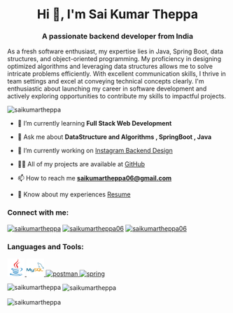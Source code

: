 
<h1 align="center">Hi 👋, I'm Sai Kumar Theppa</h1>
<h3 align="center">A passionate backend developer from India</h3>
<p>As a fresh software enthusiast, my expertise lies in Java, Spring Boot, data structures, and object-oriented programming. My proficiency in designing optimized algorithms and leveraging data structures allows me to solve intricate problems efficiently. With excellent communication skills, I thrive in team settings and excel at conveying technical concepts clearly. I'm enthusiastic about launching my career in software development and actively exploring opportunities to contribute my skills to impactful projects.</p> 

<p align="left"> <img src="https://komarev.com/ghpvc/?username=saikumartheppa&label=Profile%20views&color=0e75b6&style=flat" alt="saikumartheppa" /> </p>

- 🌱 I’m currently learning **Full Stack Web Development**

- 💬 Ask me about **DataStructure and Algorithms , SpringBoot , Java**
 
- 🔭 I’m currently working on [Instagram Backend Design](https://github.com/Saikumartheppa/InstagramBackend.git)

- 👨‍💻 All of my projects are available at [GitHub](https://github.com/Saikumartheppa?tab=repositories)

- 📫 How to reach me **saikumartheppa06@gmail.com**

- 📄 Know about my experiences [Resume](https://drive.google.com/file/d/1T9SHz_i20rvvzPh9DG1duiSP7O0HohkJ/view?usp=sharing)

<h3 align="left">Connect with me:</h3>
<p align="left">
<a href="https://linkedin.com/in/saikumartheppa" target="blank"><img align="center" src="https://raw.githubusercontent.com/rahuldkjain/github-profile-readme-generator/master/src/images/icons/Social/linked-in-alt.svg" alt="saikumartheppa" height="30" width="40" /></a>
<a href="https://www.hackerrank.com/saikumartheppa06" target="blank"><img align="center" src="https://raw.githubusercontent.com/rahuldkjain/github-profile-readme-generator/master/src/images/icons/Social/hackerrank.svg" alt="saikumartheppa06" height="30" width="40" /></a>
<a href="https://www.leetcode.com/saikumartheppa06" target="blank"><img align="center" src="https://raw.githubusercontent.com/rahuldkjain/github-profile-readme-generator/master/src/images/icons/Social/leet-code.svg" alt="saikumartheppa06" height="30" width="40" /></a>
</p>

<h3 align="left">Languages and Tools:</h3>
<p align="left"> <a href="https://www.java.com" target="_blank" rel="noreferrer"> <img src="https://raw.githubusercontent.com/devicons/devicon/master/icons/java/java-original.svg" alt="java" width="40" height="40"/> </a> <a href="https://www.mysql.com/" target="_blank" rel="noreferrer"> <img src="https://raw.githubusercontent.com/devicons/devicon/master/icons/mysql/mysql-original-wordmark.svg" alt="mysql" width="40" height="40"/> </a> <a href="https://postman.com" target="_blank" rel="noreferrer"> <img src="https://www.vectorlogo.zone/logos/getpostman/getpostman-icon.svg" alt="postman" width="40" height="40"/> </a> <a href="https://spring.io/" target="_blank" rel="noreferrer"> <img src="https://www.vectorlogo.zone/logos/springio/springio-icon.svg" alt="spring" width="40" height="40"/> </a> </p>

<p><img align="left" src="https://github-readme-stats.vercel.app/api/top-langs?username=saikumartheppa&show_icons=true&locale=en&layout=compact" alt="saikumartheppa" /></p>

<p>&nbsp;<img align="center" src="https://github-readme-stats.vercel.app/api?username=saikumartheppa&show_icons=true&locale=en" alt="saikumartheppa" /></p>

<p><img align="center" src="https://github-readme-streak-stats.herokuapp.com/?user=saikumartheppa&" alt="saikumartheppa" /></p>

